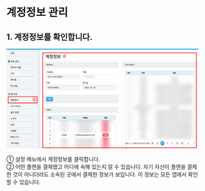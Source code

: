 # 계정정보 관리

## 1. 계정정보를 확인합니다.

![계정정보를 확인합니다](/media/image284.png)

①	설정 메뉴에서 계정정보를 클릭합니다.<br>
②	어떤 플랜을 결제했고 어디에 속해 있는지 알 수 있습니다. 자기 자신이 플랜을 결제한 것이 아니더라도 소속된 곳에서 결제한 정보가 보입니다. 이 정보는 모든 앱에서 확인할 수 있습니다.
